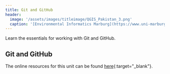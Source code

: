 ```yaml
---
title: Git and GitHub
header:
  image: '/assets/images/titleimage/QGIS_Pakistan_3.png'
  caption: '[Environmental Informatics Marburg](https://www.uni-marburg.de/en/fb19/disciplines/physisch/environmentalinformatics){:target="_blank"}'
---
```


Learn the essentials for working with Git and GitHub.
<!--more-->


## Git and GitHub
The online resources for this unit can be found [here](https://geomoer.github.io/moer-base-r/unit99/sl02_github.html){:target="_blank"}.

